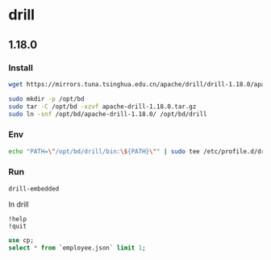 # drill

## 1.18.0

### Install

```bash
wget https://mirrors.tuna.tsinghua.edu.cn/apache/drill/drill-1.18.0/apache-drill-1.18.0.tar.gz
```

```bash
sudo mkdir -p /opt/bd
sudo tar -C /opt/bd -xzvf apache-drill-1.18.0.tar.gz
sudo ln -snf /opt/bd/apache-drill-1.18.0/ /opt/bd/drill
```

### Env

```bash
echo "PATH=\"/opt/bd/drill/bin:\${PATH}\"" | sudo tee /etc/profile.d/drill.sh
```

### Run

```bash
drill-embedded
```

In drill

```
!help
!quit
```

```sql
use cp;
select * from `employee.json` limit 1;
```

